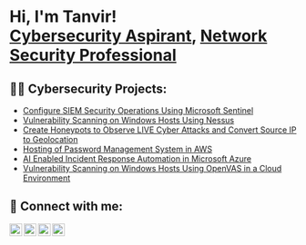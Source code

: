 <h1>Hi, I'm Tanvir! <br/><a href="https://github.com/tanvir2220">Cybersecurity Aspirant</a>, <a href="https://www.linkedin.com/in/tanvir-khasru-adnan/">Network Security Professional</a></h1>

<h2>👨‍💻 Cybersecurity Projects:</h2>

  - [Configure SIEM Security Operations Using Microsoft Sentinel](https://github.com/tanvir2220/Configure-SIEM-Security-Operations-Using-Microsoft-Sentinel)
  - [Vulnerability Scanning on Windows Hosts Using Nessus](https://github.com/tanvir2220/Vulnerability-Scanning-on-Windows-Hosts-Using-Nessus)
  - [Create Honeypots to Observe LIVE Cyber Attacks and Convert Source IP to Geolocation](https://github.com/tanvir2220/Create-Honeypots-to-Observe-LIVE-Cyber-Attacks-and-Convert-Source-IP-to-Geolocation)
  - [Hosting of Password Management System in AWS](https://github.com/tanvir2220/Hosting-of-Password-Management-System-in-AWS)
  - [AI Enabled Incident Response Automation in Microsoft Azure ](https://github.com/tanvir2220/AI-Enabled-Incident-Response-Automation-in-Microsoft-Azure-)
  - [Vulnerability Scanning on Windows Hosts Using OpenVAS in a Cloud Environment](https://github.com/tanvir2220/Vulnerability-Scanning-on-Windows-Hosts-Using-OpenVAS-in-a-Cloud-Environment/tree/main)
<h2> 🤳 Connect with me:</h2>

[<img align="left" alt="JoshMadakor | YouTube" width="22px" src="https://cdn.jsdelivr.net/npm/simple-icons@v3/icons/youtube.svg" />][youtube]
[<img align="left" alt="JoshMadakor | Twitter" width="22px" src="https://cdn.jsdelivr.net/npm/simple-icons@v3/icons/twitter.svg" />][twitter]
[<img align="left" alt="JoshMadakor | LinkedIn" width="22px" src="https://cdn.jsdelivr.net/npm/simple-icons@v3/icons/linkedin.svg" />][linkedin]
[<img align="left" alt="JoshMadakor | Instagram" width="22px" src="https://cdn.jsdelivr.net/npm/simple-icons@v3/icons/instagram.svg" />][instagram]

[twitter]: https://twitter.com/joshmadakor
[youtube]: https://www.youtube.com/c/joshmadakor
[instagram]: https://www.instagram.com/joshmadakor/
[linkedin]: https://linkedin.com/in/joshmadakor

<!--
**joshmadakor1/joshmadakor1** is a ✨ _special_ ✨ repository because its `README.md` (this file) appears on your GitHub profile.

Here are some ideas to get you started:

- 🔭 I’m currently working on ...
- 🌱 I’m currently learning ...
- 👯 I’m looking to collaborate on ...
- 🤔 I’m looking for help with ...
- 💬 Ask me about ...
- 📫 How to reach me: ...
- 😄 Pronouns: ...
- ⚡ Fun fact: ...
-->
